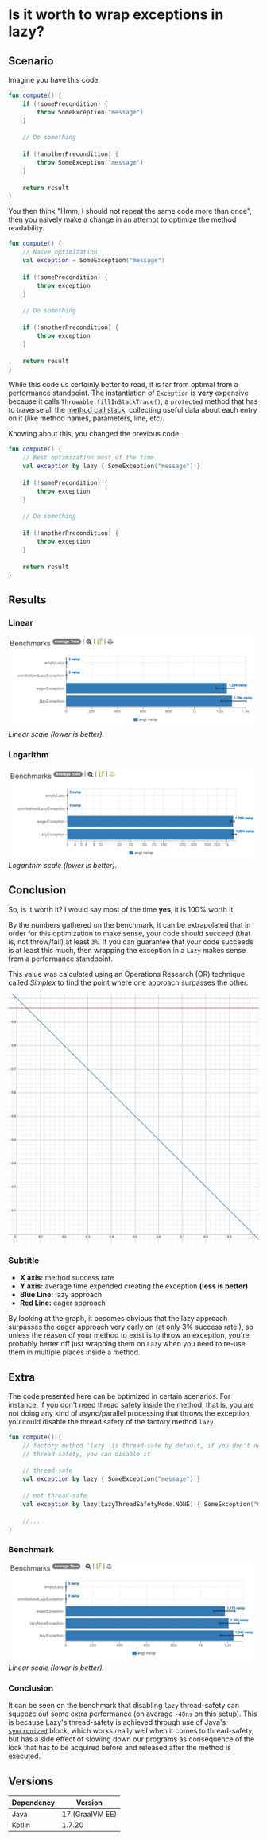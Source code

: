 # Is it worth to wrap exceptions in lazy?

## Scenario

Imagine you have this code.

```kt
fun compute() {
    if (!somePrecondition) {
        throw SomeException("message")
    }

    // Do something

    if (!anotherPrecondition) {
        throw SomeException("message")
    }

    return result
}
```

You then think "Hmm, I should not repeat the same code more than once", then you naively make a change in an attempt to optimize the method readability.

```kt
fun compute() {
    // Naive optimization
    val exception = SomeException("message")

    if (!somePrecondition) {
        throw exception
    }

    // Do something

    if (!anotherPrecondition) {
        throw exception
    }

    return result
}
```

While this code us certainly better to read, it is far from optimal from a performance standpoint. The instantiation of `Exception` is **very** expensive because it calls `Throwable.fillInStackTrace()`, a `protected` method that has to traverse all the [method call stack](https://www.oreilly.com/library/view/javatm-how-to/9780133813036/ch06lev2sec35.html), collecting useful data about each entry on it (like method names, parameters, line, etc).

Knowing about this, you changed the previous code.

```kt
fun compute() {
    // Best optimization most of the time
    val exception by lazy { SomeException("message") }

    if (!somePrecondition) {
        throw exception
    }

    // Do something

    if (!anotherPrecondition) {
        throw exception
    }

    return result
}
```

## Results

### Linear
![linear table](img/linear_table.png)
_Linear scale (lower is better)._

### Logarithm

![logarithm table](img/logarithm_table.png)
_Logarithm scale (lower is better)._

## Conclusion

So, is it worth it? I would say most of the time **yes**, it is 100% worth it.

By the numbers gathered on the benchmark, it can be extrapolated that in order for this optimization to make sense, your code should succeed (that is, not throw/fail) at least `3%`. If you can guarantee that your code succeeds is at least this much, then wrapping the exception in a `Lazy` makes sense from a performance standpoint.

This value was calculated using an Operations Research (OR) technique called _Simplex_ to find the point where one approach surpasses the other.

![versus graph](img/vs_graph.png)

### Subtitle

- **X axis:** method success rate
- **Y axis:** average time expended creating the exception **(less is better)**
- **Blue Line:** lazy approach
- **Red Line:** eager approach

By looking at the graph, it becomes obvious that the lazy approach surpasses the eager approach very early on (at only 3% success rate!), so unless the reason of your method to exist is to throw an exception, you're probably better off just wrapping them on `Lazy` when you need to re-use them in multiple places inside a method.

## Extra

The code presented here can be optimized in certain scenarios. For instance, if you don't need thread safety inside the method, that is, you are not doing any kind of async/parallel processing that throws the exception, you could disable the thread safety of the factory method `lazy`.

```kt
fun compute() {
    // factory method 'lazy' is thread-safe by default, if you don't need
    // thread-safety, you can disable it

    // thread-safe
    val exception by lazy { SomeException("message") }

    // not thread-safe
    val exception by lazy(LazyThreadSafetyMode.NONE) { SomeException("message") }

    //...
}
```
### Benchmark
![linear graph extra](img/linear_table_extra.png)
_Linear scale (lower is better)._

### Conclusion

It can be seen on the benchmark that disabling `lazy` thread-safety can squeeze out some extra performance (on average `-40ns` on this setup). This is because Lazy's thread-safety is achieved through use of Java's [`syncronized`](https://www.baeldung.com/java-synchronized) block, which works really well when it comes to thread-safety, but has a side effect of slowing down our programs as consequence of the lock that has to be acquired before and released after the method is executed.

## Versions

| Dependency | Version         |
|------------|-----------------|
| Java       | 17 (GraalVM EE) |
| Kotlin     | 1.7.20          |
